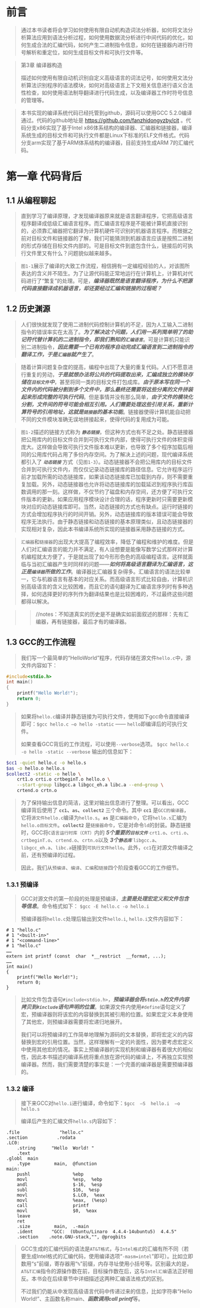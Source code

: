 
# 前言

> 通过本书读者将会学习如何使用有限自动机构造词法分析器，如何将文法分析算法应用到语法分析过程，如何使用数据流分析进行中间代码的优化，如何生成合法的汇编代码，如何产生二进制指令信息，如何在链接器内进行符号解析和重定位，如何生成目标文件和可执行文件等。

> 第3章 编译器构造
> 
> 描述如何使用有限自动机识别自定义高级语言的词法记号，如何使用文法分析算法识别程序的语法模块，如何对高级语言上下文相关信息进行语义合法性检查，如何使用语法制导翻译进行代码生成，以及编译器工作时符号信息的管理等。

> 本书实现的编译系统代码已经托管到github，源码可以使用GCC 5.2.0编译通过。代码的github地址是 https://github.com/fanzhidongyzby/cit 。代码分支x86实现了基于Intel x86体系结构的编译器、汇编器和链接器，编译系统生成的目标文件和可执行文件都是Linux下标准的ELF文件格式。代码分支arm实现了基于ARM体系结构的编译器，目前支持生成ARM 7的汇编代码。

# 第一章 代码背后

## 1.1 从编程聊起

> 直到学习了编译原理，才发现编译器原来就是语言翻译程序，它把高级语言程序翻译成低级汇编语言程序。而汇编语言程序是不能被计算机直接识别的，必须靠汇编器把它翻译为计算机硬件可识别的机器语言程序。而根据之前对目标文件和链接器的了解，我们可能猜测到机器语言应该是按照二进制的形式存储在目标文件内部的。可是目标文件到底包含什么，链接后的可执行文件里又有什么？问题貌似越来越多。

> `图1-1`展示了编译的大致工作流程，相信拥有一定编程经验的人，对该图所表达的含义并不陌生。为了让源代码能正常地运行在计算机上，计算机对代码进行了“繁复”的处理。可是，***编译器既然是语言翻译程序，为什么不把源代码直接翻译成机器语言，却还要经过汇编和链接的过程呢？***

## 1.2 历史渊源

> 人们很快就发现了使用二进制代码控制计算机的不足，因为人工输入二进制指令的错误率实在太高了。***为了解决这个问题，人们用一系列简单明了的助记符代替计算机的二进制指令，即我们熟知的`汇编语言`***。可是计算机只能识别二进制指令，***因此需要一个已有的程序自动完成汇编语言到二进制指令的翻译工作，于是`汇编器`就产生了***。

> 随着计算问题复杂度的提高，编程中出现了大量的重复代码。人们不愿意进行重复的劳动，***于是就想办法将公共的代码提取出来，汇编成独立的模块存储在`目标文件`中***，甚至将同一类的目标文件打包成库。***由于原本写在同一个文件内的代码被分割到多个文件中，那么最终还需要将这些分离的文件拼装起来形成完整的可执行代码***。但是事情并没有那么简单，***由于文件的模块化分割，文件间的符号可能会相互引用。人们需要处理这些引用关系，重新计算符号的引用地址，这就是`链接器`的基本功能***。链接器使得计算机能自动把不同的文件模块准确无误地拼接起来，使得代码的复用成为可能。

> `图1-2`描述的链接方式称为 ***`静态链接`***，但这种方式也有不足之处。静态链接器把公用库内的目标文件合并到可执行文件内部，使得可执行文件的体积变得庞大。这样做会导致可执行文件版本难以更新，也导致了多个程序加载后相同的公用库代码占用了多份内存空间。为了解决上述的问题，现代编译系统都引入了 ***`动态链接`*** 方式（见`图1-3`）。动态链接器不会把公用库内的目标文件合并到可执行文件内，而仅仅记录动态链接库的路径信息。它允许程序运行前才加载所需的动态链接库，如果该动态链接库已加载到内存，则不需要重复加载。另外，动态链接器也允许将动态链接库的加载延迟到程序执行库函数调用的那一刻。这样做，不仅节约了磁盘和内存空间，还方便了可执行文件版本的更新。如果应用程序模块设计合理的话，程序更新时只需要更新模块对应的动态链接库即可。当然，动态链接的方式也有缺点。运行时链接的方式会增加程序执行的时间开销。另外，动态链接库的版本错误可能会导致程序无法执行。由于静态链接和动态链接的基本原理类似，且动态链接器的实现相对复杂，因此本书编译系统所实现的链接器采用静态链接的方式。

> `汇编器`和`链接器`的出现大大提高了编程效率，降低了编程和维护的难度。但是人们对汇编语言的能力并不满足，有人设想要是能像写数学公式那样对计算机编程就太方便了，于是就出现了如今形形色色的高级编程语言。这样就面临与当初汇编器产生时同样的问题——***如何将高级语言翻译为汇编语言，这正是`编译器`所做的工作***。编译器比汇编器复杂得多。汇编语言的语法比较单一，它与机器语言有基本的对应关系。而高级语言形式比较自由，计算机识别高级语言的含义比较困难，而且它的语句翻译为汇编语言序列时有多种选择，如何选择更好的序列作为翻译结果也是比较困难的，不过最终这些问题都得以解决。

>> //notes：不知道真实的历史是不是确实如前面叙述的那样：先有汇编器，再有链接器，最后才有的编译器。

## 1.3 GCC的工作流程
> 我们写一个最简单的“HelloWorld”程序，代码存储在源文件`hello.c`中，源文件内容如下：
```c
#include<stdio.h>
int main()
{
    printf("Hello World!");
    return 0;
}
```
> 如果将`hello.c`编译并静态链接为可执行文件，使用如下gcc命令直接编译即可：`$gcc hello.c –o hello -static` —— `hello`即编译后的可执行文件。
>
> 如果查看GCC背后的工作流程，可以使用`--verbose`选项。 `$gcc hello.c -o hello -static --verbose` 输出的信息如下：
```sh
$cc1 -quiet hello.c -o hello.s
$as -o hello.o hello.s
$collect2 -static -o hello \
    crt1.o crti.o crtbeginT.o hello.o \
    --start-group libgcc.a libgcc_eh.a libc.a --end—group \
    crtend.o crtn.o
```
> 为了保持输出信息的简洁，这里对输出信息进行了整理。可以看出，GCC编译背后使用了 **`cc1`、`as`、`collect2`** 三个命令。其中 **`cc1`** 是`GCC的编译器`，它将`源文件hello.c`编译为`hello.s`。**`as`** 是`汇编器命令`，它将`hello.s`汇编为`hello.o目标文件`。**`collect2`** 是`链接器命令`，它是对命令`ld`的封装。静态链接时，GCC将`C语言运行时库（CRT）`内的 ***5个重要的`目标文件`*** `crt1.o`、`crti.o`、`crtbeginT.o`、`crtend.o`、`crtn.o`以及 ***3个`静态库`*** `libgcc.a`、`libgcc_eh.a`、`libc.a`链接到`可执行文件hello`。此外，`cc1`在对源文件编译之前，还有预编译的过程。
> 
> 因此，我们从`预编译`、`编译`、`汇编`和`链接`四个阶段查看GCC的工作细节。

### 1.3.1 预编译
> GCC对源文件的第一阶段的处理是预编译，***主要是处理宏定义和文件包含等信息***。命令格式如下： `$gcc -E hello.c -o hello.i`
>
> 预编译器将`hello.c`处理后输出到文件`hello.i`, `hello.i`文件内容如下：
```console
# 1 "hello.c"
# 1 "<built-in>"
# 1 "<command-line>"
# 1 "hello.c"
……
extern int printf (const  char  *__restrict  __format, ...); 
……
int main()
{
    printf("Hello World!");
    return 0;
}
```
> 比如文件包含语句`#include<stdio.h>`，***预编译器会将`stdio.h`的文件内容拷贝到`#include`语句声明的位置***。如果源文件内使用`#define`语句定义了宏，预编译器则将该宏的内容替换到其被引用的位置。如果宏定义本身使用了其他宏，则预编译器需要将宏递归地展开。
>
> 我们可以将预编译的工作简单地理解为源码的文本替换，即将宏定义的内容替换到宏的引用位置。当然，这样理解有一定的片面性，因为要考虑宏定义中使用其他宏的情况。事实上预编译器的实现机制和编译器有着很大的相似性，因此本书描述的编译系统将重点放在源代码的编译上，不再独立实现预编译器。然而，我们需要清楚的事实是：一个完善的编译器是需要预编译器的。

### 1.3.2 编译
> 接下来GCC对`hello.i`进行编译，命令如下：`$gcc  –S  hello.i  –o  hello.s`
>
> 编译后产生的汇编文件`hello.s`内容如下：
```
.file               "hello.c"
.section           .rodata
.LC0:
    .string      "Hello  World! "
    .text
.globl  main
    .type         main,  @function
main:
    pushl                %ebp
    movl                 %esp,  %ebp
    andl                 $-16,  %esp
    subl                 $16,  %esp
    movl                 $.LC0,  %eax
    movl                 %eax,  (%esp)
    call                 printf
    movl                 $0,  %eax
    leave
    ret
    .size         main,  .-main
    .ident       "GCC:  (Ubuntu/Linaro  4.4.4-14ubuntu5)  4.4.5"
    .section    .note.GNU-stack,"", @progbits
```

> GCC生成的汇编代码的语法是`AT&T格式`，与`Intel格式`的汇编有所不同（若要生成Intel格式的汇编代码，使用编译选项“`-masm=intel`”即可）。比如立即数用“`$`”前缀，寄存器用“`%`”前缀，内存寻址使用小括号等。区别最大的是，`AT&T汇编`指令的源操作数在前，目标操作数在后，这与`Intel汇编`语法正好相反。本书会在后续章节中详细描述这两种汇编语法格式的区别。
> 
> 不过我们仍能从中发现高级语言代码中传递过来的信息，比如字符串“Hello World!”、主函数名称main、***函数调用call printf***等。
